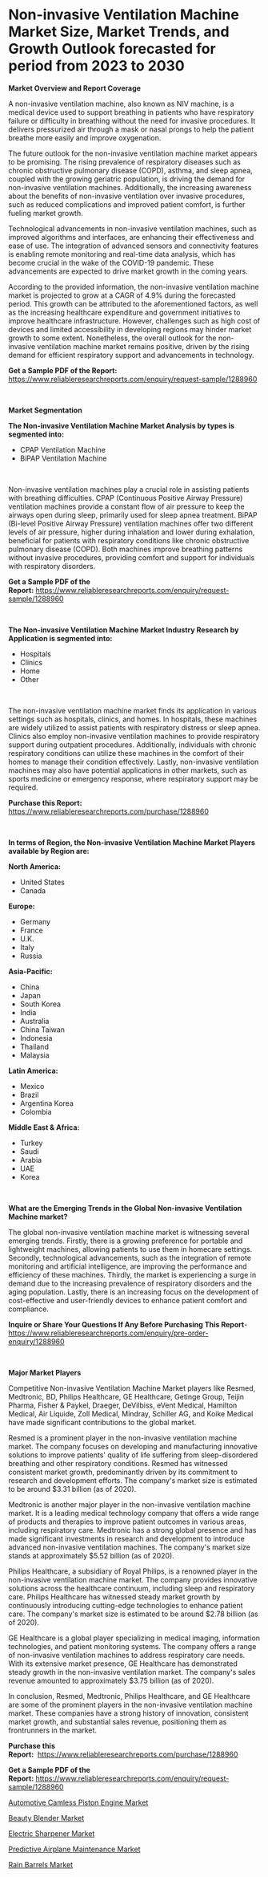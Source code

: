 <p><h1>Non-invasive Ventilation Machine Market Size, Market Trends, and Growth Outlook forecasted for period from 2023 to 2030</h1></p><p><strong>Market Overview and Report Coverage</strong></p>
<p><p>A non-invasive ventilation machine, also known as NIV machine, is a medical device used to support breathing in patients who have respiratory failure or difficulty in breathing without the need for invasive procedures. It delivers pressurized air through a mask or nasal prongs to help the patient breathe more easily and improve oxygenation.</p><p>The future outlook for the non-invasive ventilation machine market appears to be promising. The rising prevalence of respiratory diseases such as chronic obstructive pulmonary disease (COPD), asthma, and sleep apnea, coupled with the growing geriatric population, is driving the demand for non-invasive ventilation machines. Additionally, the increasing awareness about the benefits of non-invasive ventilation over invasive procedures, such as reduced complications and improved patient comfort, is further fueling market growth.</p><p>Technological advancements in non-invasive ventilation machines, such as improved algorithms and interfaces, are enhancing their effectiveness and ease of use. The integration of advanced sensors and connectivity features is enabling remote monitoring and real-time data analysis, which has become crucial in the wake of the COVID-19 pandemic. These advancements are expected to drive market growth in the coming years.</p><p>According to the provided information, the non-invasive ventilation machine market is projected to grow at a CAGR of 4.9% during the forecasted period. This growth can be attributed to the aforementioned factors, as well as the increasing healthcare expenditure and government initiatives to improve healthcare infrastructure. However, challenges such as high cost of devices and limited accessibility in developing regions may hinder market growth to some extent. Nonetheless, the overall outlook for the non-invasive ventilation machine market remains positive, driven by the rising demand for efficient respiratory support and advancements in technology.</p></p>
<p><strong>Get a Sample PDF of the Report:</strong> <a href="https://www.reliableresearchreports.com/enquiry/request-sample/1288960">https://www.reliableresearchreports.com/enquiry/request-sample/1288960</a></p>
<p>&nbsp;</p>
<p><strong>Market Segmentation</strong></p>
<p><strong>The Non-invasive Ventilation Machine Market Analysis by types is segmented into:</strong></p>
<p><ul><li>CPAP Ventilation Machine</li><li>BiPAP Ventilation Machine</li></ul></p>
<p>&nbsp;</p>
<p><p>Non-invasive ventilation machines play a crucial role in assisting patients with breathing difficulties. CPAP (Continuous Positive Airway Pressure) ventilation machines provide a constant flow of air pressure to keep the airways open during sleep, primarily used for sleep apnea treatment. BiPAP (Bi-level Positive Airway Pressure) ventilation machines offer two different levels of air pressure, higher during inhalation and lower during exhalation, beneficial for patients with respiratory conditions like chronic obstructive pulmonary disease (COPD). Both machines improve breathing patterns without invasive procedures, providing comfort and support for individuals with respiratory disorders.</p></p>
<p><strong>Get a Sample PDF of the Report:</strong>&nbsp;<a href="https://www.reliableresearchreports.com/enquiry/request-sample/1288960">https://www.reliableresearchreports.com/enquiry/request-sample/1288960</a></p>
<p>&nbsp;</p>
<p><strong>The Non-invasive Ventilation Machine Market Industry Research by Application is segmented into:</strong></p>
<p><ul><li>Hospitals</li><li>Clinics</li><li>Home</li><li>Other</li></ul></p>
<p>&nbsp;</p>
<p><p>The non-invasive ventilation machine market finds its application in various settings such as hospitals, clinics, and homes. In hospitals, these machines are widely utilized to assist patients with respiratory distress or sleep apnea. Clinics also employ non-invasive ventilation machines to provide respiratory support during outpatient procedures. Additionally, individuals with chronic respiratory conditions can utilize these machines in the comfort of their homes to manage their condition effectively. Lastly, non-invasive ventilation machines may also have potential applications in other markets, such as sports medicine or emergency response, where respiratory support may be required.</p></p>
<p><strong>Purchase this Report:</strong>&nbsp; <a href="https://www.reliableresearchreports.com/purchase/1288960">https://www.reliableresearchreports.com/purchase/1288960</a></p>
<p>&nbsp;</p>
<p><strong>In terms of Region, the Non-invasive Ventilation Machine Market Players available by Region are:</strong></p>
<p>
    <p> <strong> North America: </strong>
        <ul>
            <li>United States</li>
            <li>Canada</li>
        </ul>
        </p> 
    <p> <strong> Europe: </strong>
        <ul>
            <li>Germany</li>
            <li>France</li>
            <li>U.K.</li>
            <li>Italy</li>
            <li>Russia</li>
        </ul>
        </p> 
    <p> <strong> Asia-Pacific: </strong>
        <ul>
            <li>China</li>
            <li>Japan</li>
            <li>South Korea</li>
            <li>India</li>
            <li>Australia</li>
            <li>China Taiwan</li>
            <li>Indonesia</li>
            <li>Thailand</li>
            <li>Malaysia</li>
        </ul>
        </p> 
    <p> <strong> Latin America: </strong>
        <ul>
            <li>Mexico</li>
            <li>Brazil</li>
            <li>Argentina Korea</li>
            <li>Colombia</li>
        </ul>
        </p> 
    <p> <strong> Middle East & Africa: </strong>
        <ul>
            <li>Turkey</li>
            <li>Saudi</li>
            <li>Arabia</li>
            <li>UAE</li>
            <li>Korea</li>
        </ul>
    </p>
    </p>
<p>&nbsp;</p>
<p><strong>What are the Emerging Trends in the Global Non-invasive Ventilation Machine market?</strong></p>
<p><p>The global non-invasive ventilation machine market is witnessing several emerging trends. Firstly, there is a growing preference for portable and lightweight machines, allowing patients to use them in homecare settings. Secondly, technological advancements, such as the integration of remote monitoring and artificial intelligence, are improving the performance and efficiency of these machines. Thirdly, the market is experiencing a surge in demand due to the increasing prevalence of respiratory disorders and the aging population. Lastly, there is an increasing focus on the development of cost-effective and user-friendly devices to enhance patient comfort and compliance.</p></p>
<p><strong>Inquire or Share Your Questions If Any Before Purchasing This Report</strong>- <a href="https://www.reliableresearchreports.com/enquiry/pre-order-enquiry/1288960">https://www.reliableresearchreports.com/enquiry/pre-order-enquiry/1288960</a></p>
<p>&nbsp;</p>
<p><strong>Major Market Players</strong></p>
<p><p>Competitive Non-invasive Ventilation Machine Market players like Resmed, Medtronic, BD, Philips Healthcare, GE Healthcare, Getinge Group, Teijin Pharma, Fisher & Paykel, Draeger, DeVilbiss, eVent Medical, Hamilton Medical, Air Liquide, Zoll Medical, Mindray, Schiller AG, and Koike Medical have made significant contributions to the global market.</p><p>Resmed is a prominent player in the non-invasive ventilation machine market. The company focuses on developing and manufacturing innovative solutions to improve patients' quality of life suffering from sleep-disordered breathing and other respiratory conditions. Resmed has witnessed consistent market growth, predominantly driven by its commitment to research and development efforts. The company's market size is estimated to be around $3.31 billion (as of 2020).</p><p>Medtronic is another major player in the non-invasive ventilation machine market. It is a leading medical technology company that offers a wide range of products and therapies to improve patient outcomes in various areas, including respiratory care. Medtronic has a strong global presence and has made significant investments in research and development to introduce advanced non-invasive ventilation machines. The company's market size stands at approximately $5.52 billion (as of 2020).</p><p>Philips Healthcare, a subsidiary of Royal Philips, is a renowned player in the non-invasive ventilation machine market. The company provides innovative solutions across the healthcare continuum, including sleep and respiratory care. Philips Healthcare has witnessed steady market growth by continuously introducing cutting-edge technologies to enhance patient care. The company's market size is estimated to be around $2.78 billion (as of 2020).</p><p>GE Healthcare is a global player specializing in medical imaging, information technologies, and patient monitoring systems. The company offers a range of non-invasive ventilation machines to address respiratory care needs. With its extensive market presence, GE Healthcare has demonstrated steady growth in the non-invasive ventilation market. The company's sales revenue amounted to approximately $3.75 billion (as of 2020).</p><p>In conclusion, Resmed, Medtronic, Philips Healthcare, and GE Healthcare are some of the prominent players in the non-invasive ventilation machine market. These companies have a strong history of innovation, consistent market growth, and substantial sales revenue, positioning them as frontrunners in the market.</p></p>
<p><strong>Purchase this Report:</strong>&nbsp;&nbsp;<a href="https://www.reliableresearchreports.com/purchase/1288960">https://www.reliableresearchreports.com/purchase/1288960</a></p>
<p></p>
<p><strong>Get a Sample PDF of the Report:</strong>&nbsp;<a href="https://www.reliableresearchreports.com/enquiry/request-sample/1288960">https://www.reliableresearchreports.com/enquiry/request-sample/1288960</a></p>
<p><p><a href="https://medium.com/@loretamusaj85/automotive-camless-piston-engine-market-size-market-outlook-and-market-forecast-2023-to-2030-55ada34fc0ef">Automotive Camless Piston Engine Market</a></p><p><a href="https://www.linkedin.com/pulse/beauty-blender-market-size-share-amp-trends-analysis-report-8qtue/">Beauty Blender Market</a></p><p><a href="https://www.linkedin.com/pulse/electric-sharpener-market-research-report-provides-thorough-xqage/">Electric Sharpener Market</a></p><p><a href="https://medium.com/@greisdukagjini2014/predictive-airplane-maintenance-market-analysis-and-sze-forecasted-for-period-from-2023-to-2030-bc215a3734af">Predictive Airplane Maintenance Market</a></p><p><a href="https://www.linkedin.com/pulse/rain-barrels-market-size-2023-2030-global-industrial-ig0qe/">Rain Barrels Market</a></p></p>